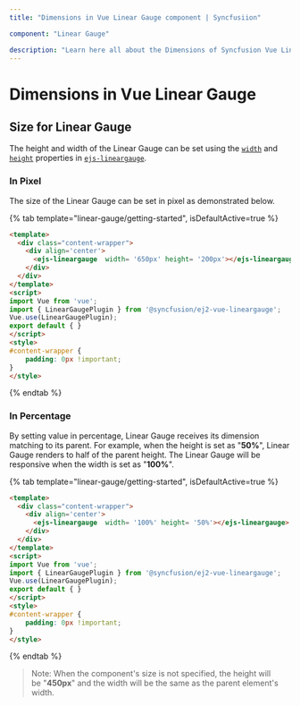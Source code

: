 ```yaml
---
title: "Dimensions in Vue Linear Gauge component | Syncfusiion"

component: "Linear Gauge"

description: "Learn here all about the Dimensions of Syncfusion Vue Linear Gauge component and more."
---
```


# Dimensions in Vue Linear Gauge

## Size for Linear Gauge

The height and width of the Linear Gauge can be set using the [`width`](../api/linear-gauge/#width) and [`height`](../api/linear-gauge/#height) properties in [`ejs-lineargauge`](../api/linear-gauge/).

### In Pixel

The size of the Linear Gauge can be set in pixel as demonstrated below.

{% tab template="linear-gauge/getting-started", isDefaultActive=true %}

```html
<template>
  <div class="content-wrapper">
    <div align='center'>
      <ejs-lineargauge  width= '650px' height= '200px'></ejs-lineargauge>
    </div>
  </div>
</template>
<script>
import Vue from 'vue';
import { LinearGaugePlugin } from '@syncfusion/ej2-vue-lineargauge';
Vue.use(LinearGaugePlugin);
export default { }
</script>
<style>
#content-wrapper {
    padding: 0px !important;
}
</style>
```

{% endtab %}

### In Percentage

By setting value in percentage, Linear Gauge receives its dimension matching to its parent. For example, when the height is set as "**50%**", Linear Gauge renders to half of the parent height. The Linear Gauge will be responsive when the width is set as "**100%**".

{% tab template="linear-gauge/getting-started", isDefaultActive=true %}

```html
<template>
  <div class="content-wrapper">
    <div align='center'>
      <ejs-lineargauge  width= '100%' height= '50%'></ejs-lineargauge>
    </div>
  </div>
</template>
<script>
import Vue from 'vue';
import { LinearGaugePlugin } from '@syncfusion/ej2-vue-lineargauge';
Vue.use(LinearGaugePlugin);
export default { }
</script>
<style>
#content-wrapper {
    padding: 0px !important;
}
</style>
```

{% endtab %}

> Note: When the component's size is not specified, the height will be "**450px**" and the width will be the same as the parent element's width.